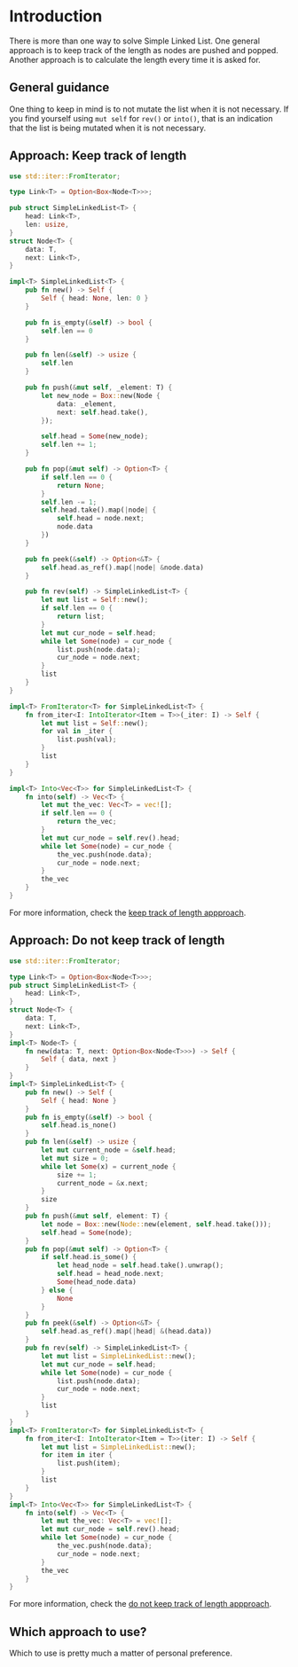 # Introduction

There is more than one way to solve Simple Linked List.
One general approach is to keep track of the length as nodes are pushed and popped.
Another approach is to calculate the length every time it is asked for.

## General guidance

One thing to keep in mind is to not mutate the list when it is not necessary.
If you find yourself using `mut self` for  `rev()` or `into()`, that is an indication that the list is being mutated when it is not necessary.

## Approach: Keep track of length

```rust
use std::iter::FromIterator;

type Link<T> = Option<Box<Node<T>>>;

pub struct SimpleLinkedList<T> {
    head: Link<T>,
    len: usize,
}
struct Node<T> {
    data: T,
    next: Link<T>,
}

impl<T> SimpleLinkedList<T> {
    pub fn new() -> Self {
        Self { head: None, len: 0 }
    }

    pub fn is_empty(&self) -> bool {
        self.len == 0
    }

    pub fn len(&self) -> usize {
        self.len
    }

    pub fn push(&mut self, _element: T) {
        let new_node = Box::new(Node {
            data: _element,
            next: self.head.take(),
        });

        self.head = Some(new_node);
        self.len += 1;
    }

    pub fn pop(&mut self) -> Option<T> {
        if self.len == 0 {
            return None;
        }
        self.len -= 1;
        self.head.take().map(|node| {
            self.head = node.next;
            node.data
        })
    }

    pub fn peek(&self) -> Option<&T> {
        self.head.as_ref().map(|node| &node.data)
    }

    pub fn rev(self) -> SimpleLinkedList<T> {
        let mut list = Self::new();
        if self.len == 0 {
            return list;
        }
        let mut cur_node = self.head;
        while let Some(node) = cur_node {
            list.push(node.data);
            cur_node = node.next;
        }
        list
    }
}

impl<T> FromIterator<T> for SimpleLinkedList<T> {
    fn from_iter<I: IntoIterator<Item = T>>(_iter: I) -> Self {
        let mut list = Self::new();
        for val in _iter {
            list.push(val);
        }
        list
    }
}

impl<T> Into<Vec<T>> for SimpleLinkedList<T> {
    fn into(self) -> Vec<T> {
        let mut the_vec: Vec<T> = vec![];
        if self.len == 0 {
            return the_vec;
        }
        let mut cur_node = self.rev().head;
        while let Some(node) = cur_node {
            the_vec.push(node.data);
            cur_node = node.next;
        }
        the_vec
    }
}
```

For more information, check the [keep track of length appproach][approach-keep-track-of-length].

## Approach: Do not keep track of length

```rust
use std::iter::FromIterator;

type Link<T> = Option<Box<Node<T>>>;
pub struct SimpleLinkedList<T> {
    head: Link<T>,
}
struct Node<T> {
    data: T,
    next: Link<T>,
}
impl<T> Node<T> {
    fn new(data: T, next: Option<Box<Node<T>>>) -> Self {
        Self { data, next }
    }
}
impl<T> SimpleLinkedList<T> {
    pub fn new() -> Self {
        Self { head: None }
    }
    pub fn is_empty(&self) -> bool {
        self.head.is_none()
    }
    pub fn len(&self) -> usize {
        let mut current_node = &self.head;
        let mut size = 0;
        while let Some(x) = current_node {
            size += 1;
            current_node = &x.next;
        }
        size
    }
    pub fn push(&mut self, element: T) {
        let node = Box::new(Node::new(element, self.head.take()));
        self.head = Some(node);
    }
    pub fn pop(&mut self) -> Option<T> {
        if self.head.is_some() {
            let head_node = self.head.take().unwrap();
            self.head = head_node.next;
            Some(head_node.data)
        } else {
            None
        }
    }
    pub fn peek(&self) -> Option<&T> {
        self.head.as_ref().map(|head| &(head.data))
    }
    pub fn rev(self) -> SimpleLinkedList<T> {
        let mut list = SimpleLinkedList::new();
        let mut cur_node = self.head;
        while let Some(node) = cur_node {
            list.push(node.data);
            cur_node = node.next;
        }
        list
    }
}
impl<T> FromIterator<T> for SimpleLinkedList<T> {
    fn from_iter<I: IntoIterator<Item = T>>(iter: I) -> Self {
        let mut list = SimpleLinkedList::new();
        for item in iter {
            list.push(item);
        }
        list
    }
}
impl<T> Into<Vec<T>> for SimpleLinkedList<T> {
    fn into(self) -> Vec<T> {
        let mut the_vec: Vec<T> = vec![];
        let mut cur_node = self.rev().head;
        while let Some(node) = cur_node {
            the_vec.push(node.data);
            cur_node = node.next;
        }
        the_vec
    }
}
```

For more information, check the [do not keep track of length appproach][approach-do-not-keep-track-of-length].

## Which approach to use?

Which to use is pretty much a matter of personal preference.

[approach-keep-track-of-length]: https://exercism.org/tracks/rust/exercises/simple-linked-list/approaches/keep-track-of-length
[approach-do-not-keep-track-of-length]: https://exercism.org/tracks/rust/exercises/simple-linked-list/approaches/do-not-keep-track-of-length
